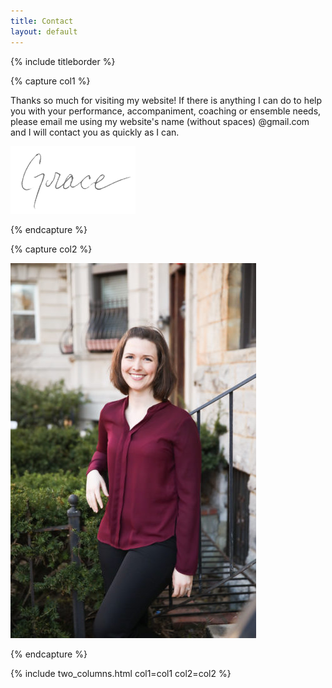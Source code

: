 ```yaml
---
title: Contact
layout: default
---
```


{% include titleborder %}

{% capture col1 %}

Thanks so much for visiting my website!  If there is anything I can do to help you with your performance, accompaniment, coaching or ensemble needs, please email me using my website's name (without spaces) @gmail.com and I will contact you as quickly as I can.

![Grace](/assets/images/Grace-Signature.png)

{% endcapture %}

{% capture col2 %}

![Grace](/assets/images/IMG_0357-393x600.jpg)

{% endcapture %}

{% include two_columns.html col1=col1 col2=col2 %}